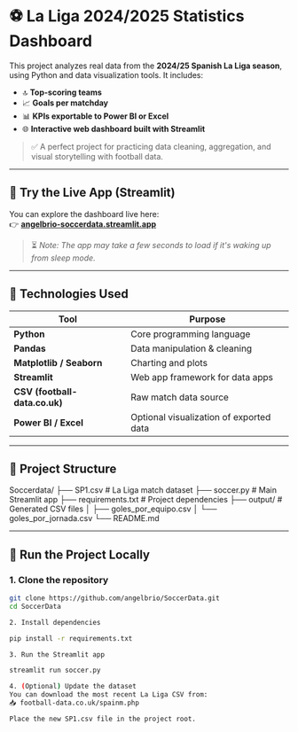 # ⚽ La Liga 2024/2025 Statistics Dashboard

This project analyzes real data from the **2024/25 Spanish La Liga season**, using Python and data visualization tools. It includes:

- 🔝 **Top-scoring teams**
- 📈 **Goals per matchday**
- 📊 **KPIs exportable to Power BI or Excel**
- 🌐 **Interactive web dashboard built with Streamlit**

> ✅ A perfect project for practicing data cleaning, aggregation, and visual storytelling with football data.

---

## 🚀 Try the Live App (Streamlit)

You can explore the dashboard live here:  
👉 **[angelbrio-soccerdata.streamlit.app](https://angelbrio-soccerdata.streamlit.app)**

> ⏳ *Note: The app may take a few seconds to load if it's waking up from sleep mode.*

---

## 🧰 Technologies Used

| Tool                  | Purpose                                 |
|------------------------|------------------------------------------|
| **Python**             | Core programming language                |
| **Pandas**             | Data manipulation & cleaning             |
| **Matplotlib / Seaborn** | Charting and plots                    |
| **Streamlit**          | Web app framework for data apps          |
| **CSV (football-data.co.uk)** | Raw match data source             |
| **Power BI / Excel**   | Optional visualization of exported data |

---

## 📂 Project Structure

Soccerdata/
├── SP1.csv # La Liga match dataset
├── soccer.py # Main Streamlit app
├── requirements.txt # Project dependencies
├── output/ # Generated CSV files
│ ├── goles_por_equipo.csv
│ └── goles_por_jornada.csv
└── README.md


---

## 📝 Run the Project Locally

### 1. Clone the repository

```bash
git clone https://github.com/angelbrio/SoccerData.git
cd SoccerData

2. Install dependencies

pip install -r requirements.txt

3. Run the Streamlit app

streamlit run soccer.py

4. (Optional) Update the dataset
You can download the most recent La Liga CSV from:
📥 football-data.co.uk/spainm.php

Place the new SP1.csv file in the project root.

